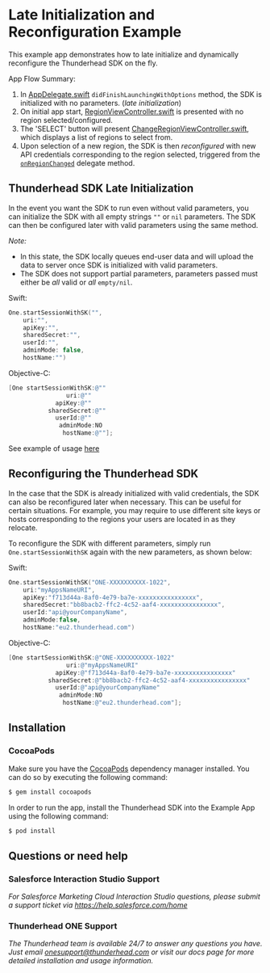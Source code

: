 # Late Initialization and Reconfiguration Example 

This example app demonstrates how to late initialize and dynamically reconfigure the Thunderhead SDK on the fly.

App Flow Summary:
1. In [AppDelegate.swift](https://github.com/thunderheadone/one-sdk-ios/blob/master/examples/dynamic-initialization-example/Dynamic%20Initialization%20Example/Dynamic%20Initialization%20Example/AppDelegate.swift#L46) `didFinishLaunchingWithOptions` method, the SDK is initialized with no parameters. (*late initialization*)
2. On initial app start, [RegionViewController.swift](https://github.com/thunderheadone/one-sdk-ios/blob/master/examples/dynamic-initialization-example/Dynamic%20Initialization%20Example/Dynamic%20Initialization%20Example/RegionViewController.swift) is presented with no region selected/configured.  
3. The 'SELECT' button will present [ChangeRegionViewController.swift](https://github.com/thunderheadone/one-sdk-ios/blob/master/examples/dynamic-initialization-example/Dynamic%20Initialization%20Example/Dynamic%20Initialization%20Example/ChangeRegionViewController.swift), which displays a list of regions to select from.
4. Upon selection of a new region, the SDK is then *reconfigured* with new API credentials corresponding to the region selected, triggered from the [`onRegionChanged`](https://github.com/thunderheadone/one-sdk-ios/blob/master/examples/dynamic-initialization-example/Dynamic%20Initialization%20Example/Dynamic%20Initialization%20Example/RegionViewController.swift#L93) delegate method.  

## Thunderhead SDK Late Initialization

In the event you want the SDK to run even without valid parameters, you can initialize the SDK with all empty strings `""` or `nil` parameters.  The SDK can then be configured later with valid parameters using the same method.

*Note:*
- In this state, the SDK locally queues end-user data and will upload the data to server once SDK is initialized with valid parameters.
- The SDK does not support partial parameters, parameters passed must either be *all* valid or *all* `empty/nil`.
    
Swift:
```swift
One.startSessionWithSK("",
    uri:"",
    apiKey:"",
    sharedSecret:"",
    userId:"",
    adminMode: false,
    hostName:"")
```

Objective-C:
```objective-c
[One startSessionWithSK:@""
                uri:@""
             apiKey:@""
           sharedSecret:@""
             userId:@""
              adminMode:NO
               hostName:@""];
```
See example of usage [here]( https://github.com/thunderheadone/one-sdk-ios/blob/master/examples/dynamic-initialization-example/Dynamic%20Initialization%20Example/Dynamic%20Initialization%20Example/AppDelegate.swift#L31)

## Reconfiguring the Thunderhead SDK

In the case that the SDK is already initialized with valid credentials, the SDK can also be reconfigured later when necessary. This can be useful for certain situations.  For example, you may require to use different site keys or hosts corresponding to the regions your users are located in as they relocate.

To reconfigure the SDK with different parameters, simply run `One.startSessionWithSK` again with the new parameters, as shown below:

Swift:
```swift
One.startSessionWithSK("ONE-XXXXXXXXXX-1022",
    uri:"myAppsNameURI",
    apiKey:"f713d44a-8af0-4e79-ba7e-xxxxxxxxxxxxxxxx",
    sharedSecret:"bb8bacb2-ffc2-4c52-aaf4-xxxxxxxxxxxxxxxx",
    userId:"api@yourCompanyName",
    adminMode:false,
    hostName:"eu2.thunderhead.com")
```

Objective-C:
```objective-c
[One startSessionWithSK:@"ONE-XXXXXXXXXX-1022"
                uri:@"myAppsNameURI"
             apiKey:@"f713d44a-8af0-4e79-ba7e-xxxxxxxxxxxxxxxx"
           sharedSecret:@"bb8bacb2-ffc2-4c52-aaf4-xxxxxxxxxxxxxxxx"
             userId:@"api@yourCompanyName"
              adminMode:NO
               hostName:@"eu2.thunderhead.com"];
```

## Installation

### CocoaPods

Make sure you have the [CocoaPods](http://cocoapods.org) dependency manager installed. You can do so by executing the following command:

```sh
$ gem install cocoapods
```

In order to run the app, install the Thunderhead SDK into the Example App using the following command:

```sh
$ pod install
```

## Questions or need help

### Salesforce Interaction Studio Support
_For Salesforce Marketing Cloud Interaction Studio questions, please submit a support ticket via https://help.salesforce.com/home_

### Thunderhead ONE Support
_The Thunderhead team is available 24/7 to answer any questions you have. Just email [onesupport@thunderhead.com](mailto:onesupport@thunderhead.com) or visit our docs page for more detailed installation and usage information._

